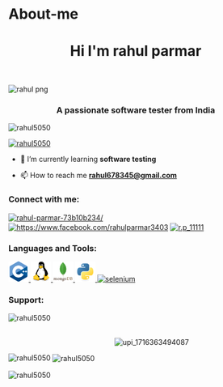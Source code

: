 # About-me
<h1 align="center" <b>Hi I'm rahul parmar</b></h1></br>

![rahul png](https://github.com/rahul5050/about-me/assets/68609755/26a71918-7cb8-4ac4-9a72-f34407a8e2ee)

<h3 align="center">A passionate software tester from India</h3>

<p align="left"> <img src="https://komarev.com/ghpvc/?username=rahul5050&label=Profile%20views&color=0e75b6&style=flat" alt="rahul5050" /> </p>

<p align="left"> <a href="https://github.com/ryo-ma/github-profile-trophy"><img src="https://github-profile-trophy.vercel.app/?username=rahul5050" alt="rahul5050" /></a> </p>

- 🌱 I’m currently learning **software testing**

- 📫 How to reach me **rahul678345@gmail.com**

<h3 align="left">Connect with me:</h3>
<p align="left">
<a href="https://linkedin.com/in/rahul-parmar-73b10b234/" target="blank"><img align="center" src="https://raw.githubusercontent.com/rahuldkjain/github-profile-readme-generator/master/src/images/icons/Social/linked-in-alt.svg" alt="rahul-parmar-73b10b234/" height="30" width="40" /></a>
<a href="https://fb.com/https://www.facebook.com/rahulparmar3403?mibextid=ZbWkL" target="blank"><img align="center" src="https://raw.githubusercontent.com/rahuldkjain/github-profile-readme-generator/master/src/images/icons/Social/facebook.svg" alt="https://www.facebook.com/rahulparmar3403" height="30" width="40" /></a>
<a href="https://instagram.com/r.p_11111" target="blank"><img align="center" src="https://raw.githubusercontent.com/rahuldkjain/github-profile-readme-generator/master/src/images/icons/Social/instagram.svg" alt="r.p_11111" height="30" width="40" /></a>
</p>

<h3 align="left">Languages and Tools:</h3>
<p align="left"> <a href="https://www.w3schools.com/cpp/" target="_blank" rel="noreferrer"> <img src="https://raw.githubusercontent.com/devicons/devicon/master/icons/cplusplus/cplusplus-original.svg" alt="cplusplus" width="40" height="40"/> </a> <a href="https://www.linux.org/" target="_blank" rel="noreferrer"> <img src="https://raw.githubusercontent.com/devicons/devicon/master/icons/linux/linux-original.svg" alt="linux" width="40" height="40"/> </a> <a href="https://www.mongodb.com/" target="_blank" rel="noreferrer"> <img src="https://raw.githubusercontent.com/devicons/devicon/master/icons/mongodb/mongodb-original-wordmark.svg" alt="mongodb" width="40" height="40"/> </a> <a href="https://www.python.org" target="_blank" rel="noreferrer"> <img src="https://raw.githubusercontent.com/devicons/devicon/master/icons/python/python-original.svg" alt="python" width="40" height="40"/> </a> <a href="https://www.selenium.dev" target="_blank" rel="noreferrer"> <img src="https://raw.githubusercontent.com/detain/svg-logos/780f25886640cef088af994181646db2f6b1a3f8/svg/selenium-logo.svg" alt="selenium" width="40" height="40"/> </a> </p>

<h3 align="left">Support:</h3>
<p><a href="https://ko-fi.com/rahul5050"> <img align="left" src="https://cdn.ko-fi.com/cdn/kofi3.png?v=3" height="50" width="210" alt="rahul5050" /></a></p><br><br>

![upi_1716363494087](https://github.com/rahul5050/about-me/assets/68609755/bc539b7f-757a-423c-8f21-298dff142fa5)


<p><img align="left" src="https://github-readme-stats.vercel.app/api/top-langs?username=rahul5050&show_icons=true&locale=en&layout=compact" alt="rahul5050" /></p>

<p>&nbsp;<img align="center" src="https://github-readme-stats.vercel.app/api?username=rahul5050&show_icons=true&locale=en" alt="rahul5050" /></p>

<p><img align="center" src="https://github-readme-streak-stats.herokuapp.com/?user=rahul5050&" alt="rahul5050" /></p>
